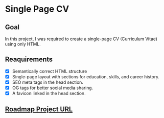 # Single Page CV
## Goal
In this project, I was required to create a single-page CV (Curriculum Vitae) using only HTML.
## Reaquirements
- [x] Semantically correct HTML structure
- [x] Single-page layout with sections for education, skills, and career history.
- [x] SEO meta tags in the head section.
- [x] OG tags for better social media sharing.
- [x] A favicon linked in the head section.
## <a href="https://roadmap.sh/projects/single-page-cv">Roadmap Project URL</a>
